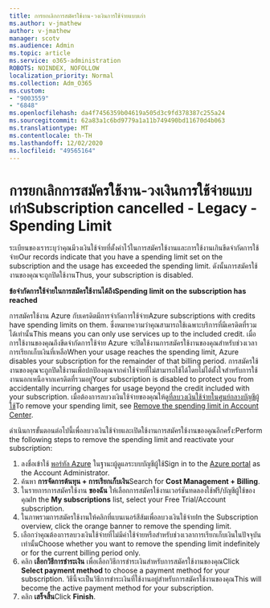 ```yaml
---
title: การยกเลิกการสมัครใช้งาน-วงเงินการใช้จ่ายแบบเก่า
ms.author: v-jmathew
author: v-jmathew
manager: scotv
ms.audience: Admin
ms.topic: article
ms.service: o365-administration
ROBOTS: NOINDEX, NOFOLLOW
localization_priority: Normal
ms.collection: Adm_O365
ms.custom:
- "9003559"
- "6848"
ms.openlocfilehash: da4f7456359b04619a505d3c9fd378387c255a24
ms.sourcegitcommit: 62a83a1c6bd9779a1a11b749490bd11670d4b063
ms.translationtype: MT
ms.contentlocale: th-TH
ms.lasthandoff: 12/02/2020
ms.locfileid: "49565164"
---
```

# <a name="subscription-cancelled---legacy---spending-limit"></a><span data-ttu-id="92a60-102">การยกเลิกการสมัครใช้งาน-วงเงินการใช้จ่ายแบบเก่า</span><span class="sxs-lookup"><span data-stu-id="92a60-102">Subscription cancelled - Legacy - Spending Limit</span></span>

<span data-ttu-id="92a60-103">ระเบียนของเราระบุว่าคุณมีวงเงินใช้จ่ายที่ตั้งค่าไว้ในการสมัครใช้งานและการใช้งานเกินขีดจำกัดการใช้จ่าย</span><span class="sxs-lookup"><span data-stu-id="92a60-103">Our records indicate that you have a spending limit set on the subscription and the usage has exceeded the spending limit.</span></span> <span data-ttu-id="92a60-104">ดังนั้นการสมัครใช้งานของคุณจะถูกปิดใช้งาน</span><span class="sxs-lookup"><span data-stu-id="92a60-104">Thus, your subscription is disabled.</span></span>

<span data-ttu-id="92a60-105">**ข้อจำกัดการใช้จ่ายในการสมัครใช้งานได้ถึง**</span><span class="sxs-lookup"><span data-stu-id="92a60-105">**Spending limit on the subscription has reached**</span></span>

<span data-ttu-id="92a60-106">การสมัครใช้งาน Azure กับเครดิตมีการจำกัดการใช้จ่าย</span><span class="sxs-lookup"><span data-stu-id="92a60-106">Azure subscriptions with credits have spending limits on them.</span></span> <span data-ttu-id="92a60-107">ซึ่งหมายความว่าคุณสามารถใช้เฉพาะบริการที่มีเครดิตที่รวมได้เท่านั้น</span><span class="sxs-lookup"><span data-stu-id="92a60-107">This means you can only use services up to the included credit.</span></span> <span data-ttu-id="92a60-108">เมื่อการใช้งานของคุณถึงขีดจำกัดการใช้จ่าย Azure จะปิดใช้งานการสมัครใช้งานของคุณสำหรับช่วงเวลาการเรียกเก็บเงินที่เหลือ</span><span class="sxs-lookup"><span data-stu-id="92a60-108">When your usage reaches the spending limit, Azure disables your subscription for the remainder of that billing period.</span></span> <span data-ttu-id="92a60-109">การสมัครใช้งานของคุณจะถูกปิดใช้งานเพื่อปกป้องคุณจากค่าใช้จ่ายที่ไม่สามารถใช้ได้โดยไม่ได้ตั้งใจสำหรับการใช้งานนอกเหนือจากเครดิตที่รวมอยู่</span><span class="sxs-lookup"><span data-stu-id="92a60-109">Your subscription is disabled to protect you from accidentally incurring charges for usage beyond the credit included with your subscription.</span></span> <span data-ttu-id="92a60-110">เมื่อต้องการลบวงเงินใช้จ่ายของคุณให้ดู[ที่ลบวงเงินใช้จ่ายในศูนย์กลางบัญชีผู้ใช้](https://docs.microsoft.com/azure/cost-management-billing/manage/spending-limit#remove)</span><span class="sxs-lookup"><span data-stu-id="92a60-110">To remove your spending limit, see [Remove the spending limit in Account Center](https://docs.microsoft.com/azure/cost-management-billing/manage/spending-limit#remove).</span></span>

<span data-ttu-id="92a60-111">ดำเนินการขั้นตอนต่อไปนี้เพื่อลบวงเงินใช้จ่ายและเปิดใช้งานการสมัครใช้งานของคุณอีกครั้ง:</span><span class="sxs-lookup"><span data-stu-id="92a60-111">Perform the following steps to remove the spending limit and reactivate your subscription:</span></span>

1. <span data-ttu-id="92a60-112">ลงชื่อเข้าใช้ [พอร์ทัล Azure](https://portal.azure.com/) ในฐานะผู้ดูแลระบบบัญชีผู้ใช้</span><span class="sxs-lookup"><span data-stu-id="92a60-112">Sign in to the [Azure portal](https://portal.azure.com/) as the Account Administrator.</span></span>
2. <span data-ttu-id="92a60-113">ค้นหา **การจัดการต้นทุน + การเรียกเก็บเงิน**</span><span class="sxs-lookup"><span data-stu-id="92a60-113">Search for **Cost Management + Billing**.</span></span>
3. <span data-ttu-id="92a60-114">ในรายการการสมัครใช้งาน **ของฉัน** ให้เลือกการสมัครใช้งานเวอร์ชันทดลองใช้ฟรี/บัญชีผู้ใช้ของคุณ</span><span class="sxs-lookup"><span data-stu-id="92a60-114">In the **My subscriptions** list, select your Free Trial/Account subscription.</span></span>
4. <span data-ttu-id="92a60-115">ในภาพรวมการสมัครใช้งานให้คลิกที่แบนเนอร์สีส้มเพื่อลบวงเงินใช้จ่าย</span><span class="sxs-lookup"><span data-stu-id="92a60-115">In the Subscription overview, click the orange banner to remove the spending limit.</span></span>
5. <span data-ttu-id="92a60-116">เลือกว่าคุณต้องการลบวงเงินใช้จ่ายที่ไม่มีค่าใช้จ่ายหรือสำหรับช่วงเวลาการเรียกเก็บเงินในปัจจุบันเท่านั้น</span><span class="sxs-lookup"><span data-stu-id="92a60-116">Choose whether you want to remove the spending limit indefinitely or for the current billing period only.</span></span>
6. <span data-ttu-id="92a60-117">คลิก **เลือกวิธีการชำระเงิน** เพื่อเลือกวิธีการชำระเงินสำหรับการสมัครใช้งานของคุณ</span><span class="sxs-lookup"><span data-stu-id="92a60-117">Click **Select payment method** to choose a payment method for your subscription.</span></span> <span data-ttu-id="92a60-118">วิธีนี้จะเป็นวิธีการชำระเงินที่ใช้งานอยู่สำหรับการสมัครใช้งานของคุณ</span><span class="sxs-lookup"><span data-stu-id="92a60-118">This will become the active payment method for your subscription.</span></span>
7. <span data-ttu-id="92a60-119">คลิก **เสร็จสิ้น**</span><span class="sxs-lookup"><span data-stu-id="92a60-119">Click **Finish**.</span></span>
